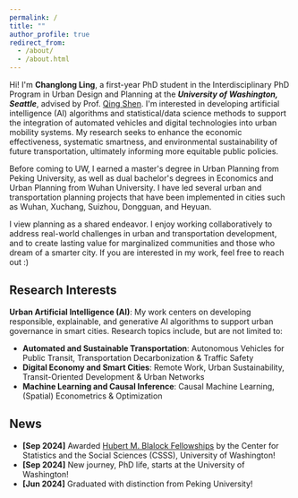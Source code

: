 ```yaml
---
permalink: /
title: ""
author_profile: true
redirect_from: 
  - /about/
  - /about.html
---
```


Hi! I'm **Changlong Ling**, a first-year PhD student in the Interdisciplinary PhD Program in Urban Design and Planning at the **_University of Washington, Seattle_**, advised by Prof. [Qing Shen](https://urbdp.be.uw.edu/people/qing-shen/). I'm interested in developing artificial intelligence (AI) algorithms and statistical/data science methods to support the integration of automated vehicles and digital technologies into urban mobility systems. My research seeks to enhance the economic effectiveness, systematic smartness, and environmental sustainability of future transportation, ultimately informing more equitable public policies.

Before coming to UW, I earned a master's degree in Urban Planning from Peking University, as well as dual bachelor's degrees in Economics and Urban Planning from Wuhan University. I have led several urban and transportation planning projects that have been implemented in cities such as Wuhan, Xuchang, Suizhou, Dongguan, and Heyuan.

I view planning as a shared endeavor. I enjoy working collaboratively to address real-world challenges in urban and transportation development, and to create lasting value for marginalized communities and those who dream of a smarter city. If you are interested in my work, feel free to reach out :)

Research Interests
-----
**Urban Artificial Intelligence (AI)**: My work centers on developing responsible, explainable, and generative AI algorithms to support urban governance in smart cities. Research topics include, but are not limited to:
- **Automated and Sustainable Transportation**: Autonomous Vehicles for Public Transit, Transportation Decarbonization & Traffic Safety
- **Digital Economy and Smart Cities**: Remote Work, Urban Sustainability, Transit-Oriented Development & Urban Networks
- **Machine Learning and Causal Inference**: Causal Machine Learning, (Spatial) Econometrics & Optimization

News
-----
- **[Sep 2024]** Awarded [Hubert M. Blalock Fellowships](https://csss.uw.edu/about/blalock-fellowship) by the Center for Statistics and the Social Sciences (CSSS), University of Washington!
- **[Sep 2024]** New journey, PhD life, starts at the University of Washington!
- **[Jun 2024]** Graduated with distinction from Peking University!
